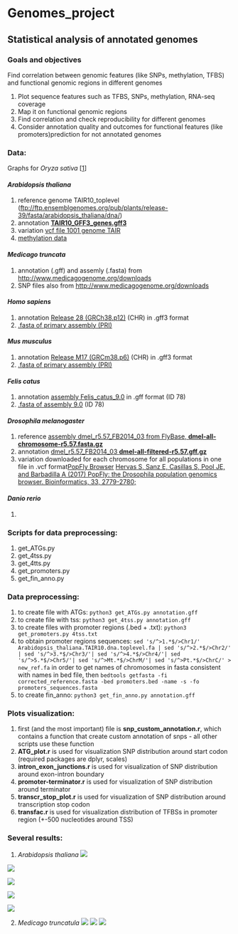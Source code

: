 # Genomes_project
## Statistical analysis of annotated genomes
### Goals and objectives
Find correlation between genomic features (like SNPs, methylation, TFBS) and functional genomic regions in different genomes

1. Plot sequence features such as TFBS, SNPs, methylation, RNA-seq coverage
2. Map it on functional genomic regions
3. Find correlation and check reproducibility for different genomes
4. Consider annotation quality and outcomes for functional features (like promoters)prediction for not annotated genomes


### Data:
Graphs for *Oryza sativa* [[1](https://www.ncbi.nlm.nih.gov/pubmed/27774999)]
#### *Arabidopsis thaliana*
1. reference genome TAIR10_toplevel (ftp://ftp.ensemblgenomes.org/pub/plants/release-39/fasta/arabidopsis_thaliana/dna/)
2. annotation [**TAIR10_GFF3_genes.gff3**](https://www.arabidopsis.org/download/index-auto.jsp?dir=%2Fdownload_files%2FGenes%2FTAIR10_genome_release%2FTAIR10_gff3)
2. variation [vcf file 1001 genome TAIR]()
4. [methylation data](https://www.ncbi.nlm.nih.gov/geo/query/acc.cgi?acc=GSE105000)

#### *Medicago truncata*
1. annotation (.gff) and assemly (.fasta) from http://www.medicagogenome.org/downloads
2. SNP files also from http://www.medicagogenome.org/downloads

#### *Homo sapiens*
1. annotation [Release 28 (GRCh38.p12)](https://www.gencodegenes.org/releases/current.html) (CHR) in .gff3 format
2. [.fasta of primary assembly (PRI)](https://www.gencodegenes.org/releases/current.html)

#### *Mus musculus*
1. annotation [Release M17 (GRCm38.p6)](https://www.gencodegenes.org/mouse_releases/current.html) (CHR) in .gff3 format
2. [.fasta of primary assembly (PRI)](https://www.gencodegenes.org/mouse_releases/current.html)

#### *Felis catus*
1. annotation [assembly Felis_catus_9.0](https://www.ncbi.nlm.nih.gov/genome?term=felis%20catus) in .gff format (ID 78)
2. [.fasta of assembly 9.0](https://www.ncbi.nlm.nih.gov/genome?term=felis%20catus) (ID 78)

#### *Drosophila melanogaster*
1. reference [assembly dmel_r5.57_FB2014_03 from FlyBase, **dmel-all-chromosome-r5.57.fasta.gz**](ftp://ftp.flybase.net/genomes/Drosophila_melanogaster/dmel_r5.57_FB2014_03/fasta/)
2. annotation [dmel_r5.57_FB2014_03 **dmel-all-filtered-r5.57.gff.gz**](ftp://ftp.flybase.net/genomes/Drosophila_melanogaster/dmel_r5.57_FB2014_03/gff/)
3. variation downloaded for each chromosome for all populations in one file in .vcf format[PopFly Browser](https://popfly.uab.cat) [Hervas S, Sanz E, Casillas S, Pool JE, and Barbadilla A (2017) PopFly: the Drosophila population genomics browser.
Bioinformatics, 33, 2779-2780;](https://doi.org/10.1093/bioinformatics/btx301)


#### *Danio rerio*
1. 





### Scripts for data preprocessing:
1. get_ATGs.py
2. get_4tss.py
3. get_4tts.py
4. get_promoters.py
5. get_fin_anno.py 

### Data preprocessing:
1. to create file with ATGs: ``` python3 get_ATGs.py annotation.gff ``` 
2. to create file with tss: ``` python3 get_4tss.py annotation.gff ``` 
3. to create files with promoter regions (.bed + .txt): ``` python3 get_promoters.py 4tss.txt ``` 
4. to obtain promoter regions sequences: ``` sed 's/^>1.*$/>Chr1/' Arabidopsis_thaliana.TAIR10.dna.toplevel.fa | sed 's/^>2.*$/>Chr2/' | sed 's/^>3.*$/>Chr3/'| sed 's/^>4.*$/>Chr4/'| sed 's/^>5.*$/>Chr5/'| sed 's/^>Mt.*$/>ChrM/'| sed 's/^>Pt.*$/>ChrC/' > new_ref.fa ``` in order to get names of chromosomes in fasta consistent with names in bed file, then ``` bedtools getfasta -fi corrected_reference.fasta -bed promoters.bed -name -s -fo promoters_sequences.fasta ``` 
5. to create fin_anno: ``` python3 get_fin_anno.py annotation.gff ``` 

### Plots visualization:
1. first (and the most important) file is **snp_custom_annotation.r**, which contains a function that create custom annotation of snps - all other scripts use these function
2. **ATG_plot.r** is used for visualization SNP distribution around start codon (required packages are dplyr, scales)
3. **intron_exon_junctions.r** is used for visualization of SNP distribution around exon-intron boundary
4. **promoter-terminator.r** is used for visualization of SNP distribution around terminator
5. **transcr_stop_plot.r** is used for visualization of SNP distribution around transcription stop codon
6. **transfac.r** is used for visualization distribution of TFBSs in promoter region (+-500 nucleotides around TSS)

### Several results:
1. *Arabidopsis thaliana*
  ![](https://raw.githubusercontent.com/danchurova/Genomes_project/master/Arabidopsis_thaliana/pictures/OKintron_exon_junction_arab.jpeg?raw=true)
  
![](https://github.com/danchurova/Genomes_project/blob/master/Arabidopsis_thaliana/pictures/OK-ATG.jpeg?raw=true)

![](https://github.com/danchurova/Genomes_project/blob/master/Arabidopsis_thaliana/pictures/OKpromoter-terminator-arab.jpeg?raw=true)

![](https://github.com/danchurova/Genomes_project/blob/master/Arabidopsis_thaliana/pictures/sp_cells-total.jpeg?raw=true)

![](https://github.com/danchurova/Genomes_project/blob/master/Arabidopsis_thaliana/pictures/veg-cell-total.jpeg?raw=true)

2. *Medicago truncatula*
![](https://github.com/danchurova/Genomes_project/blob/master/Medicago_truncatula/pictures/ATG.jpeg?raw=true)
![](https://github.com/danchurova/Genomes_project/blob/master/Medicago_truncatula/pictures/intron_exon_med.jpeg?raw=true)
![](https://github.com/danchurova/Genomes_project/blob/master/Medicago_truncatula/pictures/promoter-terminator-med.png?raw=true)
